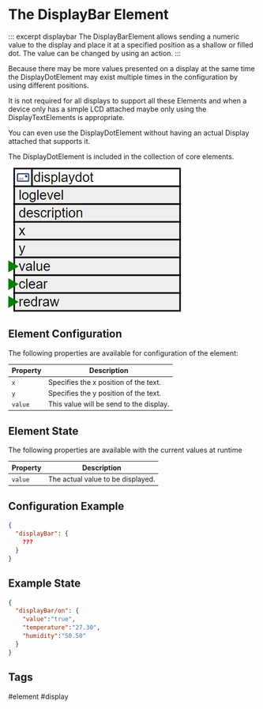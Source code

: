 # The DisplayBar Element

::: excerpt displaybar
The DisplayBarElement allows sending a numeric value to the display and place it at a specified position as a shallow or filled dot.
The value can be changed by using an action.
:::

Because there may be more values presented on a display at the same time the
DisplayDotElement may exist multiple times in the configuration by using different positions.

It is not required for all displays to support all these Elements and when a device only has a simple LCD
attached maybe only using the DisplayTextElements is appropriate.

You can even use the DisplayDotElement without having an actual Display attached that supports it.

The DisplayDotElement is included in the collection of core elements.

![DisplayDot Properties and Actions](/elements/displaydotapi.png)

## Element Configuration

The following properties are available for configuration of the element:

| Property | Description                             |
| -------- | --------------------------------------- |
| `x`      | Specifies the x position of the text.   |
| `y`      | Specifies the y position of the text.   |
| `value`  | This value will be send to the display. |

## Element State

The following properties are available with the current values at runtime

| Property | Description                       |
| -------- | --------------------------------- |
| `value`  | The actual value to be displayed. |

## Configuration Example


```JSON
{
  "displayBar": {
    ???
  }
}
```

## Example State

```JSON
{
  "displayBar/on": {
    "value":"true",
    "temperature":"27.30",
    "humidity":"50.50"
  }
}
```

## Tags
#element #display
